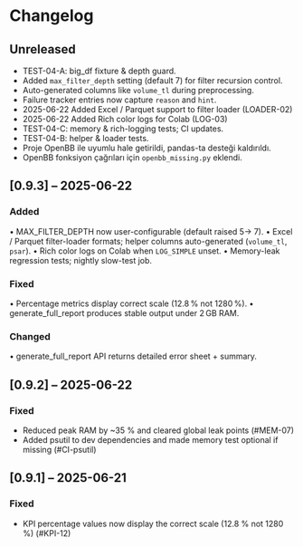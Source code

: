 # Changelog

## Unreleased
- TEST-04-A: big_df fixture & depth guard.
- Added `max_filter_depth` setting (default 7) for filter recursion control.
- Auto-generated columns like `volume_tl` during preprocessing.
- Failure tracker entries now capture `reason` and `hint`.
- 2025-06-22  Added Excel / Parquet support to filter loader (LOADER-02)
- 2025-06-22  Added Rich color logs for Colab (LOG-03)
- TEST-04-C: memory & rich-logging tests; CI updates.
- TEST-04-B: helper & loader tests.
- Proje OpenBB ile uyumlu hale getirildi, pandas-ta desteği kaldırıldı.
- OpenBB fonksiyon çağrıları için `openbb_missing.py` eklendi.

## [0.9.3] – 2025-06-22
### Added
• MAX_FILTER_DEPTH now user-configurable (default raised 5→ 7).
• Excel / Parquet filter-loader formats; helper columns auto-generated (`volume_tl`, `psar`).
• Rich color logs on Colab when `LOG_SIMPLE` unset.
• Memory-leak regression tests; nightly slow-test job.

### Fixed
• Percentage metrics display correct scale (12.8 % not 1280 %).
• generate_full_report produces stable output under 2 GB RAM.

### Changed
• generate_full_report API returns detailed error sheet + summary.

## [0.9.2] – 2025-06-22
### Fixed
- Reduced peak RAM by ~35 % and cleared global leak points (#MEM-07)
- Added psutil to dev dependencies and made memory test optional if missing (#CI-psutil)

## [0.9.1] – 2025-06-21
### Fixed
- KPI percentage values now display the correct scale (12.8 % not 1280 %) (#KPI-12)
